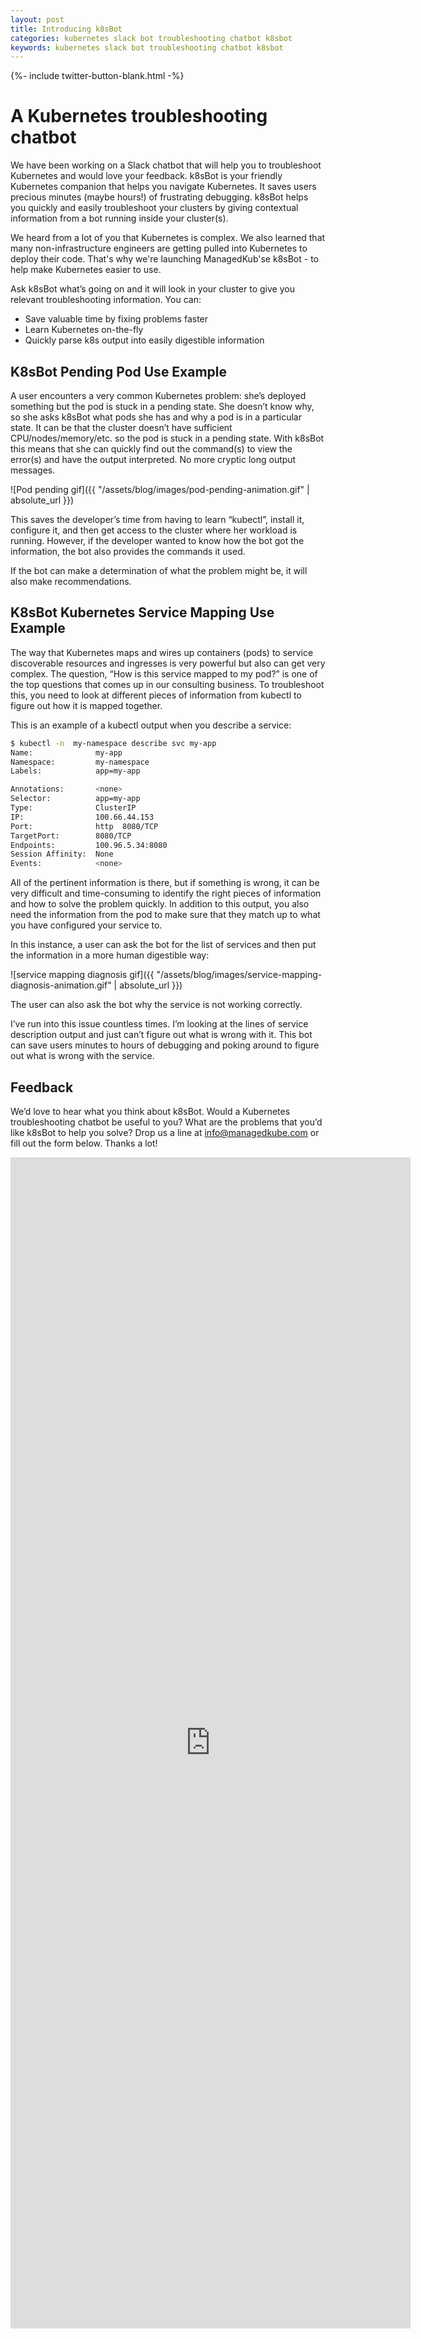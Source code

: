 ```yaml
---
layout: post
title: Introducing k8sBot
categories: kubernetes slack bot troubleshooting chatbot k8sbot
keywords: kubernetes slack bot troubleshooting chatbot k8sbot
---
```

{%- include twitter-button-blank.html -%}

# A Kubernetes troubleshooting chatbot


We have been working on a Slack chatbot that will help you to troubleshoot Kubernetes and would love your feedback. k8sBot is your friendly Kubernetes companion that helps you navigate Kubernetes. It saves users precious minutes (maybe hours!) of frustrating debugging. k8sBot helps you quickly and easily troubleshoot your clusters by giving contextual information from a bot running inside your cluster(s).

We heard from a lot of you that Kubernetes is complex. We also learned that many non-infrastructure engineers are getting pulled into Kubernetes to deploy their code. That's why we're launching ManagedKub'se k8sBot - to help make Kubernetes easier to use.

Ask k8sBot what’s going on and it will look in your cluster to give you relevant troubleshooting information. You can:
* Save valuable time by fixing problems faster
* Learn Kubernetes on-the-fly
* Quickly parse k8s output into easily digestible information

## K8sBot Pending Pod Use Example

A user encounters a very common Kubernetes problem: she’s deployed something but the pod is stuck in a pending state. She doesn’t know why, so she asks k8sBot what pods she has and why a pod is in a particular state. It can be that the cluster doesn’t have sufficient CPU/nodes/memory/etc. so the pod is stuck in a pending state.  With k8sBot this means that she can quickly find out the command(s) to view the error(s) and have the output interpreted. No more cryptic long output messages.

![Pod pending gif]({{ "/assets/blog/images/pod-pending-animation.gif" | absolute_url }})

This saves the developer’s time from having to learn “kubectl”, install it, configure it, and then get access to the cluster where her workload is running.  However, if the developer wanted to know how the bot got the information, the bot also provides the commands it used.

If the bot can make a determination of what the problem might be, it will also make recommendations.

## K8sBot Kubernetes Service Mapping Use Example

The way that Kubernetes maps and wires up containers (pods) to service discoverable resources and ingresses is very powerful but also can get very complex.  The question, “How is this service mapped to my pod?” is one of the top questions that comes up in our consulting business.  To troubleshoot this, you need to look at different pieces of information from kubectl to figure out how it is mapped together.

This is an example of a kubectl output when you describe a service:

```bash
$ kubectl -n  my-namespace describe svc my-app
Name:              my-app
Namespace:         my-namespace
Labels:            app=my-app

Annotations:       <none>
Selector:          app=my-app
Type:              ClusterIP
IP:                100.66.44.153
Port:              http  8080/TCP
TargetPort:        8080/TCP
Endpoints:         100.96.5.34:8080
Session Affinity:  None
Events:            <none>
```

All of the pertinent information is there, but if something is wrong, it can be very difficult and time-consuming to identify the right pieces of information and how to solve the problem quickly.  In addition to this output, you also need the information from the pod to make sure that they match up to what you have configured your service to.

In this instance, a user can ask the bot for the list of services and then put the information in a more human digestible way:

![service mapping diagnosis gif]({{ "/assets/blog/images/service-mapping-diagnosis-animation.gif" | absolute_url }})

The user can also ask the bot why the service is not working correctly.

I’ve run into this issue countless times. I’m looking at the lines of service description output and just can’t figure out what is wrong with it.  This bot can save users minutes to hours of debugging and poking around to figure out what is wrong with the service.

## Feedback

We’d love to hear what you think about k8sBot. Would a Kubernetes troubleshooting chatbot be useful to you? What are the problems that you’d like k8sBot to help you solve? Drop us a line at info@managedkube.com or fill out the form below. Thanks a lot!

<iframe src="https://docs.google.com/forms/d/e/1FAIpQLSfKBI65sB6Zq3nZXz9epiGinYG86z2LN00ob3aI57mQQG8GoQ/viewform?embedded=true" width="640" height="1874" frameborder="0" marginheight="0" marginwidth="0">Loading...</iframe>
